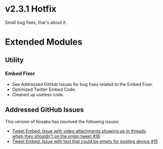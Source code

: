 # v2.3.1 Hotfix
Small bug fixes, that's about it.

# Extended Modules
## Utility
### Embed Fixer
- See Addressed GitHub Issues for bug fixes related to the Embed Fixer.
- Optimized Twitter Embed Code.
- Cleaned up useless code.

## Addressed GitHub Issues
This version of Kosaka has resolved the following issues:
- [Tweet Embed: Issue with video attachments showing up in threads when they shouldn't on the origin tweet *#16*](https://github.com/Ascellayn/TSN_Kosaka-Issues/issues/16)
- [Tweet Embed: Issue with text that could be empty for posting device *#15*](https://github.com/Ascellayn/TSN_Kosaka-Issues/issues/15)